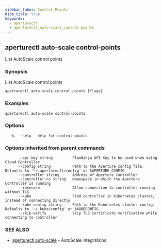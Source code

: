 ```yaml
---
sidebar_label: Control-Points
hide_title: true
keywords:
  - aperturectl
  - aperturectl_auto-scale_control-points
---
```


<!-- markdownlint-disable -->

## aperturectl auto-scale control-points

List AutoScale control points

### Synopsis

List AutoScale control points

```
aperturectl auto-scale control-points [flags]
```

### Examples

```
aperturectl auto-scale control-points
```

### Options

```
  -h, --help   help for control-points
```

### Options inherited from parent commands

```
      --api-key string         FluxNinja API Key to be used when using Cloud Controller
      --config string          Path to the Aperture config file. Defaults to '~/.aperturectl/config' or $APERTURE_CONFIG
      --controller string      Address of Aperture Controller
      --controller-ns string   Namespace in which the Aperture Controller is running
      --insecure               Allow connection to controller running without TLS
      --kube                   Find controller in Kubernetes cluster, instead of connecting directly
      --kube-config string     Path to the Kubernetes cluster config. Defaults to '~/.kube/config' or $KUBECONFIG
      --skip-verify            Skip TLS certificate verification while connecting to controller
```

### SEE ALSO

- [aperturectl auto-scale](/reference/aperturectl/auto-scale/auto-scale.md) - AutoScale integrations
